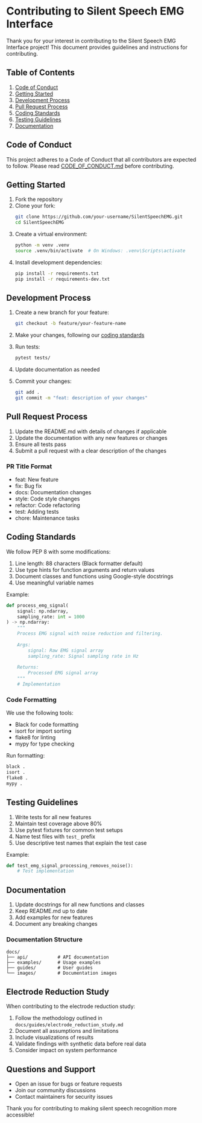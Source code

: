 # Contributing to Silent Speech EMG Interface

Thank you for your interest in contributing to the Silent Speech EMG Interface project! This document provides guidelines and instructions for contributing.

## Table of Contents
1. [Code of Conduct](#code-of-conduct)
2. [Getting Started](#getting-started)
3. [Development Process](#development-process)
4. [Pull Request Process](#pull-request-process)
5. [Coding Standards](#coding-standards)
6. [Testing Guidelines](#testing-guidelines)
7. [Documentation](#documentation)

## Code of Conduct

This project adheres to a Code of Conduct that all contributors are expected to follow. Please read [CODE_OF_CONDUCT.md](CODE_OF_CONDUCT.md) before contributing.

## Getting Started

1. Fork the repository
2. Clone your fork:
   ```bash
   git clone https://github.com/your-username/SilentSpeechEMG.git
   cd SilentSpeechEMG
   ```
3. Create a virtual environment:
   ```bash
   python -m venv .venv
   source .venv/bin/activate  # On Windows: .venv\Scripts\activate
   ```
4. Install development dependencies:
   ```bash
   pip install -r requirements.txt
   pip install -r requirements-dev.txt
   ```

## Development Process

1. Create a new branch for your feature:
   ```bash
   git checkout -b feature/your-feature-name
   ```

2. Make your changes, following our [coding standards](#coding-standards)

3. Run tests:
   ```bash
   pytest tests/
   ```

4. Update documentation as needed

5. Commit your changes:
   ```bash
   git add .
   git commit -m "feat: description of your changes"
   ```

## Pull Request Process

1. Update the README.md with details of changes if applicable
2. Update the documentation with any new features or changes
3. Ensure all tests pass
4. Submit a pull request with a clear description of the changes

### PR Title Format
- feat: New feature
- fix: Bug fix
- docs: Documentation changes
- style: Code style changes
- refactor: Code refactoring
- test: Adding tests
- chore: Maintenance tasks

## Coding Standards

We follow PEP 8 with some modifications:

1. Line length: 88 characters (Black formatter default)
2. Use type hints for function arguments and return values
3. Document classes and functions using Google-style docstrings
4. Use meaningful variable names

Example:
```python
def process_emg_signal(
    signal: np.ndarray,
    sampling_rate: int = 1000
) -> np.ndarray:
    """
    Process EMG signal with noise reduction and filtering.
    
    Args:
        signal: Raw EMG signal array
        sampling_rate: Signal sampling rate in Hz
        
    Returns:
        Processed EMG signal array
    """
    # Implementation
```

### Code Formatting
We use the following tools:
- Black for code formatting
- isort for import sorting
- flake8 for linting
- mypy for type checking

Run formatting:
```bash
black .
isort .
flake8 .
mypy .
```

## Testing Guidelines

1. Write tests for all new features
2. Maintain test coverage above 80%
3. Use pytest fixtures for common test setups
4. Name test files with `test_` prefix
5. Use descriptive test names that explain the test case

Example:
```python
def test_emg_signal_processing_removes_noise():
    # Test implementation
```

## Documentation

1. Update docstrings for all new functions and classes
2. Keep README.md up to date
3. Add examples for new features
4. Document any breaking changes

### Documentation Structure
```
docs/
├── api/           # API documentation
├── examples/      # Usage examples
├── guides/        # User guides
└── images/        # Documentation images
```

## Electrode Reduction Study

When contributing to the electrode reduction study:

1. Follow the methodology outlined in `docs/guides/electrode_reduction_study.md`
2. Document all assumptions and limitations
3. Include visualizations of results
4. Validate findings with synthetic data before real data
5. Consider impact on system performance

## Questions and Support

- Open an issue for bugs or feature requests
- Join our community discussions
- Contact maintainers for security issues

Thank you for contributing to making silent speech recognition more accessible! 
